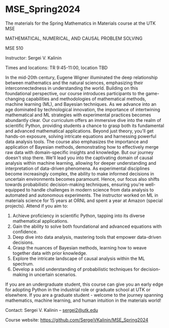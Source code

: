 # MSE_Spring2024
The materials for the Spring Mathematics in Materials course at the UTK MSE

MATHEMATICAL, NUMERICAL, AND CAUSAL PROBLEM SOLVING 

MSE 510

Instructor: Sergei V. Kalinin

Times and locations: TR 9:45-11:00, location TBD

In the mid-20th century, Eugene Wigner illuminated the deep relationship between mathematics and the natural sciences, emphasizing their interconnectedness in understanding the world. Building on this foundational perspective, our course introduces participants to the game-changing capabilities and methodologies of mathematical methods, machine learning (ML), and Bayesian techniques. As we advance into an age dominated by technological innovation, the importance of intertwining mathematical and ML strategies with experimental practices becomes abundantly clear. Our curriculum offers an immersive dive into the realm of scientific Python, providing students a chance to grasp both its fundamental and advanced mathematical applications. Beyond just theory, you'll get hands-on exposure, solving intricate equations and harnessing powerful data analysis tools. The course also emphasizes the importance and application of Bayesian methods, demonstrating how to effectively merge raw data with domain-specific insights and knowledge.
	But our journey doesn't stop there. We'll lead you into the captivating domain of causal analysis within machine learning, allowing for deeper understanding and interpretation of data-driven phenomena. As experimental disciplines become increasingly complex, the ability to make informed decisions in uncertain environments becomes paramount. Hence, our focus also shifts towards probabilistic decision-making techniques, ensuring you're well-equipped to handle challenges in modern science from data analysis to automated and autonomous experiments. The instructor worked on ML in materials science for 15 years at ORNL and spent a year at Amazon (special projects). Attend if you aim to: 
 
1.	Achieve proficiency in scientific Python, tapping into its diverse mathematical applications. 
2.	Gain the ability to solve both foundational and advanced equations with confidence.
3.	Deep dive into data analysis, mastering tools that empower data-driven decisions.
4.	Grasp the nuances of Bayesian methods, learning how to weave together data with prior knowledge.
5.	Explore the intricate landscape of causal analysis within the ML spectrum.
6.	Develop a solid understanding of probabilistic techniques for decision-making in uncertain scenarios.
	
If you are an undergraduate student, this course can give you an early edge for adopting Python in the industrial role or graduate school at UTK or elsewhere. If you are a graduate student - welcome to the journey spanning mathematics, machine learning, and human intuition in the materials world!

Contact:  Sergei V. Kalinin – sergei2@utk.edu

Course website:  https://github.com/SergeiVKalinin/MSE_Spring2024 
